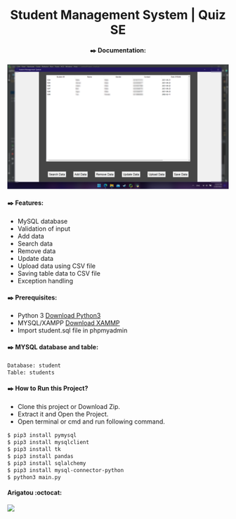 #  <center>Student Management System | Quiz SE</center>
####  <center> :black_nib: Documentation: </center>

<img src="documentation/newdoc.png" />

#### :black_nib: Features:
- MySQL database
- Validation of input
- Add data
- Search data
- Remove data
- Update data
- Upload data using CSV file
- Saving table data to CSV file
- Exception handling

#### :black_nib: Prerequisites:
- Python 3 [Download Python3](https://www.python.org/downloads/)
- MYSQL/XAMPP [Download XAMMP](https://www.apachefriends.org/download.html)
- Import student.sql file in phpmyadmin

#### :black_nib: MYSQL database and table:
```
Database: student 
Table: students
```


#### :black_nib: How to Run this Project?
- Clone this project or Download Zip.
- Extract it and Open the Project.
- Open terminal or cmd and run following command.
```shell
$ pip3 install pymysql
$ pip3 install mysqlclient
$ pip3 install tk
$ pip3 install pandas
$ pip3 install sqlalchemy
$ pip3 install mysql-connector-python
$ python3 main.py
```

#### Arigatou :octocat:
<img src="documentation/yoi.gif" />
